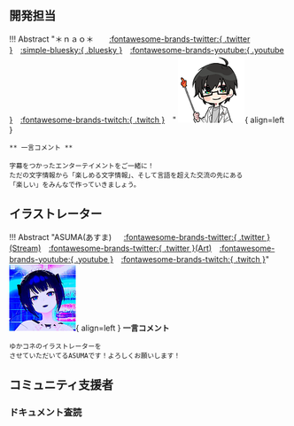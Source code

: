 ## 開発担当

!!! Abstract "＊ｎａｏ＊　　[:fontawesome-brands-twitter:{ .twitter }](https://twitter.com/mikasa231)　[:simple-bluesky:{ .bluesky }](https://bsky.app/profile/nao-m.bsky.social)　[:fontawesome-brands-youtube:{ .youtube }](https://www.youtube.com/channel/UC_bT_9raRKLuPSEnefBmelg)　[:fontawesome-brands-twitch:{ .twitch }](https://www.twitch.tv/mikasa_231)　"
    ![なお](images/nao1.png){ align=left }

    ** 一言コメント **   
    
    字幕をつかったエンターテイメントをご一緒に！
    ただの文字情報から「楽しめる文字情報」、そして言語を超えた交流の先にある
    「楽しい」をみんなで作っていきましょう。

## イラストレーター

!!! Abstract "ASUMA(あすま) 　 [:fontawesome-brands-twitter:{ .twitter }(Stream)](https://twitter.com/ASU5M843A)　[:fontawesome-brands-twitter:{ .twitter }(Art)](https://twitter.com/asu5m843B)　[:fontawesome-brands-youtube:{ .youtube }](https://www.youtube.com/@ASU5M843A)　[:fontawesome-brands-twitch:{ .twitch }](https://www.twitch.tv/asu5m843a)"
    ![asuma](images/asuma.png){ align=left }
    **一言コメント**

    ゆかコネのイラストレーターを
    させていただいてるASUMAです！よろしくお願いします！

## コミュニティ支援者

### ドキュメント査読
